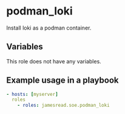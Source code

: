 # podman_loki

Install loki as a podman container.
## Variables
This role does not have any variables.


## Example usage in a playbook

```yaml
- hosts: [myserver]
  roles
    - roles: jamesread.soe.podman_loki
```
